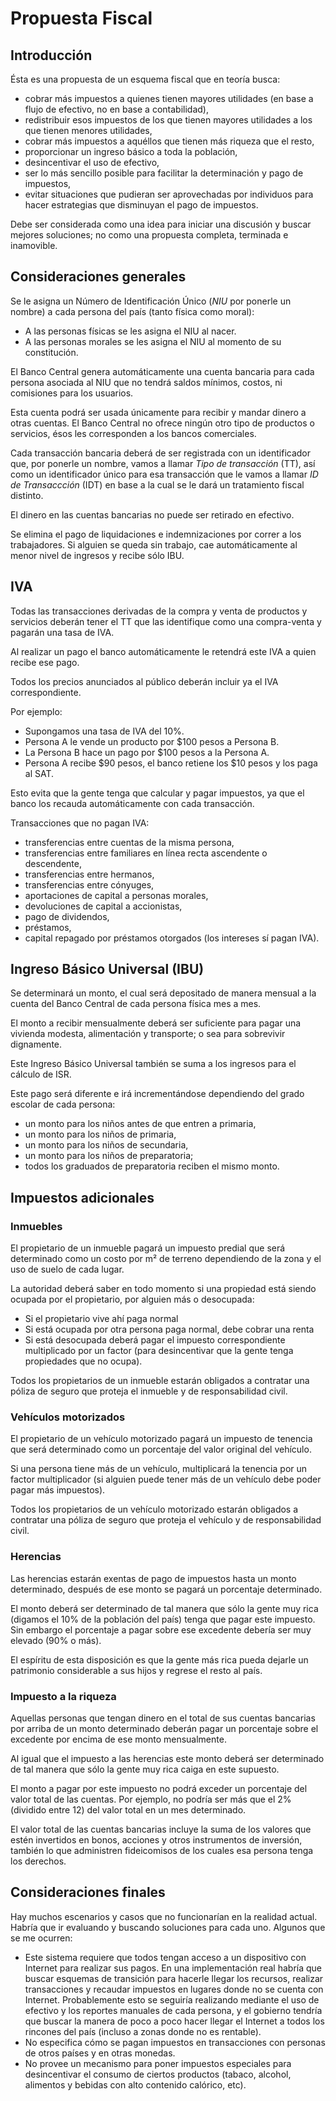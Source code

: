 # Propuesta Fiscal

## Introducción

Ésta es una propuesta de un esquema fiscal que en teoría busca:
* cobrar más impuestos a quienes tienen mayores utilidades (en base a flujo de efectivo, no en base a contabilidad),
* redistribuir esos impuestos de los que tienen mayores utilidades a los que tienen menores utilidades,
* cobrar más impuestos a aquéllos que tienen más riqueza que el resto,
* proporcionar un ingreso básico a toda la población,
* desincentivar el uso de efectivo,
* ser lo más sencillo posible para facilitar la determinación y pago de impuestos,
* evitar situaciones que pudieran ser aprovechadas por individuos para hacer estrategias que disminuyan el pago de impuestos.

Debe ser considerada como una idea para iniciar una discusión y buscar mejores soluciones; no como una propuesta completa, terminada e inamovible.


## Consideraciones generales

Se le asigna un Número de Identificación Único (*NIU* por ponerle un nombre) a cada persona del país (tanto física como moral):
* A las personas físicas se les asigna el NIU al nacer.
* A las personas morales se les asigna el NIU al momento de su constitución.

El Banco Central genera automáticamente una cuenta bancaria para cada persona asociada al NIU que no tendrá saldos mínimos, costos, ni comisiones para los usuarios.

Esta cuenta podrá ser usada únicamente para recibir y mandar dinero a otras cuentas. El Banco Central no ofrece ningún otro tipo de productos o servicios, ésos les corresponden a los bancos comerciales.

Cada transacción bancaria deberá de ser registrada con un identificador que, por ponerle un nombre, vamos a llamar *Tipo de transacción* (TT), así como un identificador único para esa transacción que le vamos a llamar *ID de Transaccción* (IDT) en base a la cual se le dará un tratamiento fiscal distinto.

El dinero en las cuentas bancarias no puede ser retirado en efectivo.

Se elimina el pago de liquidaciones e indemnizaciones por correr a los trabajadores. Si alguien se queda sin trabajo, cae automáticamente al menor nivel de ingresos y recibe sólo IBU.


## IVA

Todas las transacciones derivadas de la compra y venta de productos y servicios deberán tener el TT que las identifique como una compra-venta y pagarán una tasa de IVA.

Al realizar un pago el banco automáticamente le retendrá este IVA a quien recibe ese pago.

Todos los precios anunciados al público deberán incluir ya el IVA correspondiente.

Por ejemplo:
* Supongamos una tasa de IVA del 10%.
* Persona A le vende un producto por $100 pesos a Persona B.
* La Persona B hace un pago por $100 pesos a la Persona A.
* Persona A recibe $90 pesos, el banco retiene los $10 pesos y los paga al SAT.

Esto evita que la gente tenga que calcular y pagar impuestos, ya que el banco los recauda automáticamente con cada transacción.

Transacciones que no pagan IVA:
* transferencias entre cuentas de la misma persona,
* transferencias entre familiares en línea recta ascendente o descendente,
* transferencias entre hermanos,
* transferencias entre cónyuges,
* aportaciones de capital a personas morales,
* devoluciones de capital a accionistas,
* pago de dividendos,
* préstamos,
* capital repagado por préstamos otorgados (los intereses sí pagan IVA).


## Ingreso Básico Universal (IBU)
Se determinará un monto, el cual será depositado de manera mensual a la cuenta del Banco Central de cada persona física mes a mes.

El monto a recibir mensualmente deberá ser suficiente para pagar una vivienda modesta, alimentación y transporte; o sea para sobrevivir dignamente.

Este Ingreso Básico Universal también se suma a los ingresos para el cálculo de ISR.

Este pago será diferente e irá incrementándose dependiendo del grado escolar de cada persona:
* un monto para los niños antes de que entren a primaria,
* un monto para los niños de primaria,
* un monto para los niños de secundaria,
* un monto para los niños de preparatoria;
* todos los graduados de preparatoria reciben el mismo monto.


## Impuestos adicionales

### Inmuebles
El propietario de un inmueble pagará un impuesto predial que será determinado como un costo por m² de terreno dependiendo de la zona y el uso de suelo de cada lugar.

La autoridad deberá saber en todo momento si una propiedad está siendo ocupada por el propietario, por alguien más o desocupada:
* Si el propietario vive ahí paga normal
* Si está ocupada por otra persona paga normal, debe cobrar una renta
* Si está desocupada deberá pagar el impuesto correspondiente multiplicado por un factor (para desincentivar que la gente tenga propiedades que no ocupa).

Todos los propietarios de un inmueble estarán obligados a contratar una póliza de seguro que proteja el inmueble y de responsabilidad civil.

### Vehículos motorizados
El propietario de un vehículo motorizado pagará un impuesto de tenencia que será determinado como un porcentaje del valor original del vehículo.

Si una persona tiene más de un vehículo, multiplicará la tenencia por un factor multiplicador (si alguien puede tener más de un vehículo debe poder pagar más impuestos).

Todos los propietarios de un vehículo motorizado estarán obligados a contratar una póliza de seguro que proteja el vehículo y de responsabilidad civil.

### Herencias
Las herencias estarán exentas de pago de impuestos hasta un monto determinado, después de ese monto se pagará un porcentaje determinado.

El monto deberá ser determinado de tal manera que sólo la gente muy rica (digamos el 10% de la población del país) tenga que pagar este impuesto. Sin embargo el porcentaje a pagar sobre ese excedente debería ser muy elevado (90% o más).

El espíritu de esta disposición es que la gente más rica pueda dejarle un patrimonio considerable a sus hijos y regrese el resto al país.

### Impuesto a la riqueza
Aquellas personas que tengan dinero en el total de sus cuentas bancarias por arriba de un monto determinado deberán pagar un porcentaje sobre el excedente por encima de ese monto mensualmente.

Al igual que el impuesto a las herencias este monto deberá ser determinado de tal manera que sólo la gente muy rica caiga en este supuesto.

El monto a pagar por este impuesto no podrá exceder un porcentaje del valor total de las cuentas. Por ejemplo, no podría ser más que el 2% (dividido entre 12) del valor total en un mes determinado.

El valor total de las cuentas bancarias incluye la suma de los valores que estén invertidos en bonos, acciones y otros instrumentos de inversión, también lo que administren fideicomisos de los cuales esa persona tenga los derechos.

## Consideraciones finales
Hay muchos escenarios y casos que no funcionarían en la realidad actual. Habría que ir evaluando y buscando soluciones para cada uno. Algunos que se me ocurren:
* Este sistema requiere que todos tengan acceso a un dispositivo con Internet para realizar sus pagos. En una implementación real habría que buscar esquemas de transición para hacerle llegar los recursos, realizar transacciones y recaudar impuestos en lugares donde no se cuenta con Internet.
Probablemente esto se seguiría realizando mediante el uso de efectivo y los reportes manuales de cada persona, y el gobierno tendría que buscar la manera de poco a poco hacer llegar el Internet a todos los rincones del país (incluso a zonas donde no es rentable).
* No especifica cómo se pagan impuestos en transacciones con personas de otros países y en otras monedas.
* No provee un mecanismo para poner impuestos especiales para desincentivar el consumo de ciertos productos (tabaco, alcohol, alimentos y bebidas con alto contenido calórico, etc).
